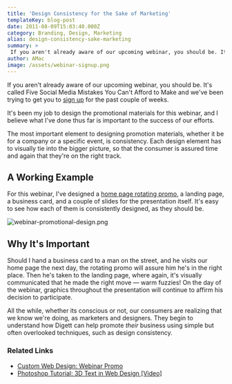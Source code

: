 ```yaml
---
title: 'Design Consistency for the Sake of Marketing'
templateKey: blog-post
date: 2011-08-09T15:03:40.000Z
category: Branding, Design, Marketing
alias: design-consistency-sake-marketing
summary: > 
 If you aren't already aware of our upcoming webinar, you should be. It's called Five Social Media Mistakes You Can't Afford to Make and we've been trying to get you to sign up for the past couple of weeks.
author: AMac
image: /assets/webinar-signup.png
---
```


If you aren't already aware of our upcoming webinar, you should be. It's called Five Social Media Mistakes You Can't Afford to Make and we've been trying to get you to [sign up](https://global.gotowebinar.com/register/126944398) for the past couple of weeks.

It's been my job to design the promotional materials for this webinar, and I believe what I've done thus far is important to the success of our efforts.

The most important element to designing promotion materials, whether it be for a company or a specific event, is consistency. Each design element has to visually tie into the bigger picture, so that the consumer is assured time and again that they're on the right track.

A Working Example
-----------------

For this webinar, I've designed a [home page rotating promo](/insights/custom-web-design-webinar-promo), a landing page, a business card, and a couple of slides for the presentation itself. It's easy to see how each of them is consistently designed, as they should be.

![webinar-promotional-design.png](/sites/default/files/webinar-promotional-design.png)

Why It's Important
------------------

Should I hand a business card to a man on the street, and he visits our home page the next day, the rotating promo will assure him he's in the right place. Then he's taken to the landing page, where again, it's visually communicated that he made the right move — warm fuzzies! On the day of the webinar, graphics throughout the presentation will continue to affirm his decision to participate.

All the while, whether its conscious or not, our consumers are realizing that we know we're doing, as marketers and designers. They begin to understand how Digett can help promote _their_ business using simple but often overlooked techniques, such as design consistency.

### Related Links

*   [Custom Web Design: Webinar Promo](/insights/custom-web-design-webinar-promo)
*   [Photoshop Tutorial: 3D Text in Web Design \[Video\]](/insights/photoshop-tutorial-3d-text-web-design-video)